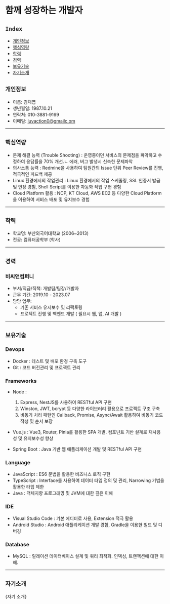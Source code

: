 # 함께 성장하는 개발자

## `Index`

- [개인정보](#개인정보)
- [핵심역량](#핵심역량)
- [학력](#학력)
- [경력](#경력)
- [보유기술](#보유기술)
- [자기소개](#자기소개)

## `개인정보`

- 이름: 김재엽
- 생년월일: 1987.10.21
- 연락처: 010-3881-9169
- 이메일: [luvaction0@gmailc.om](mailto:luvaction0@gmailc.om)

---

## `핵심역량`

- 문제 해결 능력 (Trouble Shooting) : 운영중이던 서비스의 문제점을 파악하고 수정하여 응답률을 70% 개선.ㄴ 에러, 버그 발생시 신속한 문제파악
- 의사소통 능력 : Redmine을 사용하여 팀원간의 Issue 단위 Peer Review를 진행, 적극적인 피드백 제공
- Linux 환경에서의 작업관리 : Linux 환경에서의 작업 스케줄링, SSL 인증서 발급 및 연장 경험, Shell Script를 이용한 자동화 작업 구현 경험
- Cloud Platform 활용 : NCP, KT Cloud, AWS EC2 등 다양한 Cloud Platform을 이용하여 서비스 배포 및 유지보수 경험

---

## `학력`

- 학교명: 부산외국어대학교 (2006~2013)
- 전공: 컴퓨터공학부 (학사)

---

## `경력`

### 비씨앤컴퍼니

- 부서/직급/직책: 개발팀/팀장/개발자
- 근무 기간: 2019.10 - 2023.07
- 담당 업무:
  - 기존 서비스 유지보수 및 리팩토링
  - 프로젝트 진행 및 백엔드 개발 ( 필요시 웹, 앱, AI 개발 )

---

## `보유기술`

### Devops

- Docker : 테스트 및 배포 환경 구축 도구
- Git : 코드 버전관리 및 프로젝트 관리

### Frameworks

- Node :

  1. Express, NestJS를 사용하여 RESTful API 구현
  2. Winston, JWT, bcrypt 등 다양한 라이브러리 활용으로 프로젝트 구조 구축
  3. 비동기 처리 패턴인 Callback, Promise, Async/Await 활용하여 비동기 코드 작성 및 순서 보장

- Vue.js : Vue3, Router, Pinia를 활용한 SPA 개발. 컴포넌트 기반 설계로 재사용성 및 유지보수성 향상

- Spring Boot : Java 기반 웹 애플리케이션 개발 및 RESTful API 구현

### Language

- JavaScript : ES6 문법을 활용한 비즈니스 로직 구현
- TypeScript : Interface를 사용하여 데이터 타입 정의 및 관리, Narrowing 기법을 활용한 타입 제한
- Java : 객체지향 프로그래밍 및 JVM에 대한 깊은 이해

### IDE

- Visual Studio Code : 기본 에디터로 사용, Extension 적극 활용
- Android Studio : Android 애플리케이션 개발 경험, Gradle을 이용한 빌드 및 디버깅

### Database

- MySQL : 릴레이션 데이터베이스 설계 및 쿼리 최적화. 인덱싱, 트랜잭션에 대한 이해.

---

## `자기소개`

{자기 소개}
